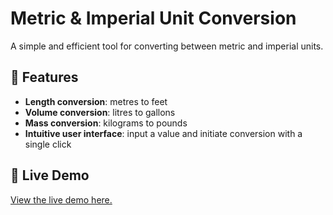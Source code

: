 # Metric & Imperial Unit Conversion

A simple and efficient tool for converting between metric and imperial units.

## 🌟 Features

- **Length conversion**: metres to feet
- **Volume conversion**: litres to gallons
- **Mass conversion**: kilograms to pounds
- **Intuitive user interface**: input a value and initiate conversion with a single click

## 🚀 Live Demo

[View the live demo here.](https://tommetric.netlify.app)
